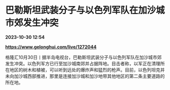 # 巴勒斯坦武装分子与以色列军队在加沙城市郊发生冲突

**2023-10-30 12:54**

**https://www.gelonghui.com/live/1272044**

格隆汇10月30日丨据半岛电视台，巴勒斯坦武装分子与以色列军队在加沙城市郊发生冲突。以色列军方已行至加沙城南郊并占据阵地。目击者称，以军正在清理所在地区的树木和植被，可以听到远处的爆炸声和猛烈的枪声。目前，以色列坦克并未向加沙城西部推进，那里是连接加沙城和加沙地带其他地区的第二条主要道路的所在地。